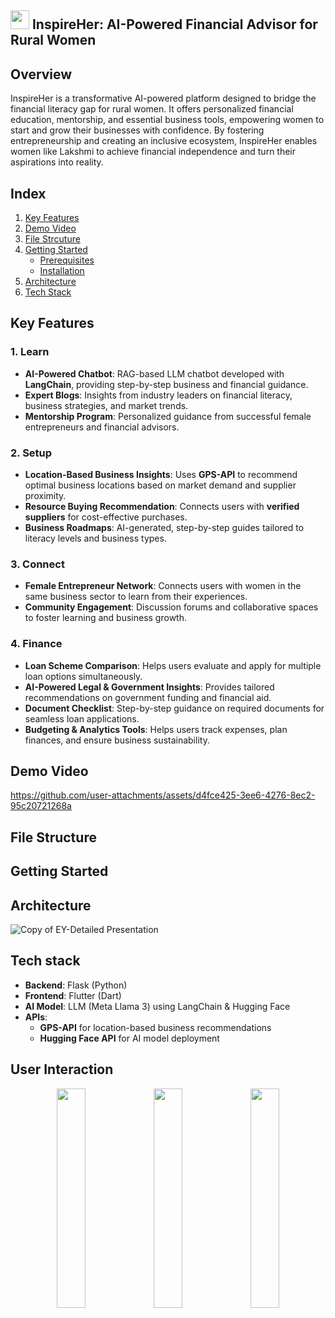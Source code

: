 
## <img src="https://github.com/user-attachments/assets/52f7ae17-b4fc-4a59-9e70-b23e8a24f22e" width="30" /> InspireHer: AI-Powered Financial Advisor for Rural Women

##  Overview
InspireHer is a transformative AI-powered platform designed to bridge the financial literacy gap for rural women. It offers personalized financial education, mentorship, and essential business tools, empowering women to start and grow their businesses with confidence. By fostering entrepreneurship and creating an inclusive ecosystem, InspireHer enables women like Lakshmi to achieve financial independence and turn their aspirations into reality.
## **Index**

1. [Key Features](#key-features)
2. [Demo Video](#demo-video)
3. [File Strcuture](#file-structure)
4. [Getting Started](#getting-started)  
   - [Prerequisites](#prerequisites)  
   - [Installation](#installation) 
5. [Architecture](#architecture)
6. [Tech Stack](#tech-stack)


## **Key Features**

### 1. Learn  
- **AI-Powered Chatbot**: RAG-based LLM chatbot developed with **LangChain**, providing step-by-step business and financial guidance.  
- **Expert Blogs**: Insights from industry leaders on financial literacy, business strategies, and market trends.  
- **Mentorship Program**: Personalized guidance from successful female entrepreneurs and financial advisors.  

### 2. Setup   
- **Location-Based Business Insights**: Uses **GPS-API** to recommend optimal business locations based on market demand and supplier proximity.  
- **Resource Buying Recommendation**: Connects users with **verified suppliers** for cost-effective purchases.  
- **Business Roadmaps**: AI-generated, step-by-step guides tailored to literacy levels and business types.  

### 3. Connect   
- **Female Entrepreneur Network**: Connects users with women in the same business sector to learn from their experiences.  
- **Community Engagement**: Discussion forums and collaborative spaces to foster learning and business growth.  

### 4. Finance   
- **Loan Scheme Comparison**: Helps users evaluate and apply for multiple loan options simultaneously.  
- **AI-Powered Legal & Government Insights**: Provides tailored recommendations on government funding and financial aid.  
- **Document Checklist**: Step-by-step guidance on required documents for seamless loan applications.  
- **Budgeting & Analytics Tools**: Helps users track expenses, plan finances, and ensure business sustainability.  

## **Demo Video**  




https://github.com/user-attachments/assets/d4fce425-3ee6-4276-8ec2-95c20721268a






## **File Structure**  

## **Getting Started**  

## **Architecture**
![Copy of EY-Detailed Presentation](https://github.com/user-attachments/assets/5643232d-48fd-45d6-9de9-deb37743a6a5)

## **Tech stack**
- **Backend**: Flask (Python)
- **Frontend**: Flutter (Dart)
- **AI Model**: LLM (Meta Llama 3) using LangChain & Hugging Face
- **APIs**:
  - **GPS-API** for location-based business recommendations
  - **Hugging Face API** for AI model deployment
  
## **User Interaction**

<div align="center">
    <img src="https://github.com/user-attachments/assets/e79edf4b-8a16-406d-940e-93f8e6550eb3" width="30%" />
    <img src="https://github.com/user-attachments/assets/dd963a13-ffdd-4a7f-99b6-23730567dba7" width="30%" />
    <img src="https://github.com/user-attachments/assets/e0693b0b-ca30-4553-93cc-1dd58d303606" width="30%" />
</div>



